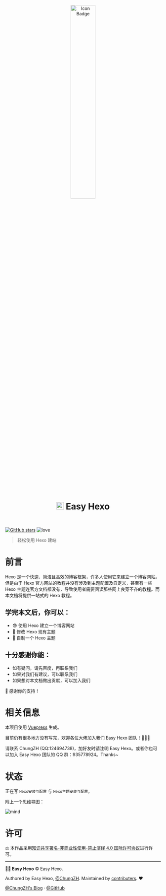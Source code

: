 <div align="center"><img src="https://i.loli.net/2018/10/18/5bc852dfd5270.jpg" alt="Icon Badge" width="40%" /></div>

<h1 align="center"><img height="24" width="24" src="https://cdn.jsdelivr.net/npm/simple-icons@latest/icons/hexo.svg" /> Easy Hexo</h1>

<br />

[![GitHub stars](https://img.shields.io/github/stars/EasyHexo/Easy-Hexo.svg?style=flat-square&label=⭐%20Stars)](https://github.com/spencerwoo98/Dev-on-Windows-with-WSL)
![love](https://img.shields.io/badge/Made%20with-love-ff69b4.svg?style=flat-square)


> 轻松使用 Hexo 建站

# 前言

Hexo 是一个快速、简洁且高效的博客框架，许多人使用它来建立一个博客网站。但是由于 Hexo 官方网站的教程并没有涉及到主题配置及自定义，甚至有一些 Hexo 主题连官方文档都没有，导致使用者需要阅读那些网上良莠不齐的教程。而本文档将提供一站式的 Hexo 教程。



## 学完本文后，你可以：

- :sunglasses: 使用 Hexo 建立一个博客网站
- :balloon: 修改 Hexo 现有主题
- :gem: 自制一个 Hexo 主题



## 十分感谢你能：

- 如有疑问，请先百度，再联系我们 
- 如果对我们有建议，可以联系我们
- 如果想对本文档做出贡献，可以加入我们

:gift: 感谢你的支持！



# 相关信息

本项目使用 [Vuepress](https://vuepress.vuejs.org) 生成。

目前仍有很多地方没有写完，欢迎各位大佬加入我们 Easy Hexo 团队！🎉🎉🎉

请联系 ChungZH (QQ:124694738)，加好友时请注明 Easy Hexo。或者你也可以加入 Easy Hexo 团队的 QQ 群：935778924。Thanks~ 



# 状态

正在写 `Hexo安装与配置` 与 `Hexo主题安装与配置`。

附上一个思维导图：

![mind](https://i.loli.net/2018/10/20/5bcac0767a2d6.png)

# 许可

⚖ 本作品采用[知识共享署名-非商业性使用-禁止演绎 4.0 国际许可协议](http://creativecommons.org/licenses/by-nc-nd/4.0/)进行许可。

------



**👨‍💻 Easy Hexo** © Easy Hexo. 

Authored by Easy Hexo, [@ChungZH](https://chungzh.cn/). Maintained by [contributers](https://github.com/EasyHexo/Easy-Hexo/graphs/contributors). :heart:

[@ChungZH's Blog](https://chungzh.cn/) · [@GitHub](https://github.com/EasyHexo)
